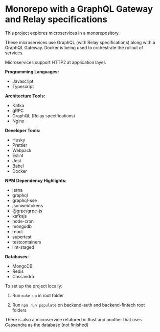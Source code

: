 # Monorepo with a GraphQL Gateway and Relay specifications

This project explores microservices in a monorepository.

These microservices use GraphQL (with Relay specifications) along with a GraphQL Gateway. Docker is being used to orchestrate the rollout of services.

Microservices support HTTP2 at application layer.

**Programming Languages:**

- Javascript
- Typescript

**Architecture Tools:**

- Kafka
- gRPC
- GraphQL (Relay specifications)
- Nginx

**Developer Tools:**

- Husky
- Prettier
- Webpack
- Eslint
- Jest
- Babel
- Docker

**NPM Dependency Highlights:**

- lerna
- graphql
- graphql-sse
- jsonwebtokens
- @grpc/grpc-js
- kafkajs
- node-cron
- mongodb
- react
- supertest
- testcontainers
- lint-staged

**Databases:**

- MongoDB
- Redis
- Cassandra

To set up the project locally:

1. Run `make up` in root folder

2. Run `npm run populate` on backend-auth and backend-fintech root folders

There is also a microservice refatored in Rust and another that uses Cassandra as the database (not finished)
